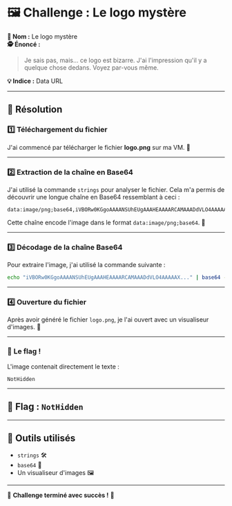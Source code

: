 
# 🖼️ Challenge : Le logo mystère  

**📜 Nom :** Le logo mystère  
**🕵️ Énoncé :**  
> Je sais pas, mais... ce logo est bizarre. J'ai l'impression qu'il y a quelque chose dedans. Voyez par-vous même.  

**💡 Indice :** Data URL  

---

## 🚀 Résolution  

### 1️⃣ **Téléchargement du fichier**  
J'ai commencé par télécharger le fichier **logo.png** sur ma VM. 🤔

---

### 2️⃣ **Extraction de la chaîne en Base64**  
J'ai utilisé la commande `strings` pour analyser le fichier. Cela m'a permis de découvrir une longue chaîne en Base64 ressemblant à ceci :  
```plaintext
data:image/png;base64,iVBORw0KGgoAAAANSUhEUgAAAHEAAAARCAMAAADdVLO4AAAAAXNSR...
```

Cette chaîne encode l'image dans le format `data:image/png;base64`. 🧵

---

### 3️⃣ **Décodage de la chaîne Base64**  
Pour extraire l'image, j'ai utilisé la commande suivante :  
```bash
echo "iVBORw0KGgoAAAANSUhEUgAAAHEAAAARCAMAAADdVLO4AAAAAX..." | base64 -d > logo.png
```

---

### 4️⃣ **Ouverture du fichier**  
Après avoir généré le fichier `logo.png`, je l'ai ouvert avec un visualiseur d'images. 👀

---

### 🎉 **Le flag !**  
L'image contenait directement le texte :  
```plaintext
NotHidden
```

---

## 🏁 Flag : **`NotHidden`**

---

## 🔧 Outils utilisés  
- `strings` 🛠️  
- `base64` 📜  
- Un visualiseur d'images 🖼️  

---

🎊 **Challenge terminé avec succès !** 🎊

